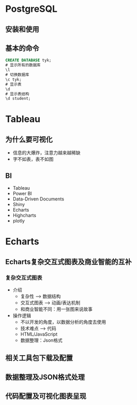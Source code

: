 # PostgreSQL

## 安装和使用

## 基本的命令

```sql
CREATE DATABASE tyk;
# 显示所有的数据库
\l
# 切换数据库
\c tyk;
# 显示表
\d
# 显示表结构
\d student;
```

# Tableau

## 为什么要可视化

+ 信息的大爆炸，注意力越来越稀缺
+ 字不如表，表不如图

## BI

+ Tableau
+ Power BI
+ Data-Driven Documents
+ Shiny
+ Echarts
+ Highcharts
+ plotly

# Echarts

## Echarts复杂交互式图表及商业智能的互补

### 复杂交互式图表

+ 介绍
	+ 复杂性 ——> 数据结构
	+ 交互式图表 ——> 动画/表达机制
	+ 和商业智能不同：用一张图来说故事
+ 操作逻辑
	+ 不以开发的角度，以数据分析的角度去使用
	+ 技术难点 ——> 代码
	+ HTML/JavaScript
	+ 数据整理：Json格式

## 相关工具包下载及配置



## 数据整理及JSON格式处理
## 代码配置及可视化图表呈现


